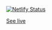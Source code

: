 [![Netlify Status](https://api.netlify.com/api/v1/badges/e64295fd-dc38-46fd-90ab-26f301e03cab/deploy-status)](https://app.netlify.com/sites/ahj-geolocation/deploys)

[See live](https://ahj-geolocation.netlify.app/)